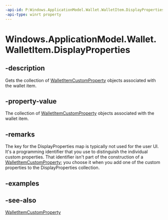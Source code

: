 ```yaml
---
-api-id: P:Windows.ApplicationModel.Wallet.WalletItem.DisplayProperties
-api-type: winrt property
---
```


<!-- Property syntax
public Windows.Foundation.Collections.IMap<string, Windows.ApplicationModel.Wallet.WalletItemCustomProperty> DisplayProperties { get; }
-->

# Windows.ApplicationModel.Wallet.WalletItem.DisplayProperties

## -description
Gets the collection of [WalletItemCustomProperty](walletitemcustomproperty.md) objects associated with the wallet item.

## -property-value
The collection of [WalletItemCustomProperty](walletitemcustomproperty.md) objects associated with the wallet item.

## -remarks
The key for the DisplayProperties map is typically not used for the user UI. It's a programming identifier that you use to distinguish the individual custom properties. That identifier isn't part of the construction of a [WalletItemCustomProperty](walletitemcustomproperty.md); you choose it when you add one of the custom properties to the DisplayProperties collection.

## -examples

## -see-also
[WalletItemCustomProperty](walletitemcustomproperty.md)
